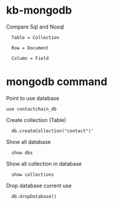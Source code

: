 # kb-mongodb

Compare Sql and Nosql

      Table = Collection

      Row = Document

      Column = Field

# mongodb command

Point to use database
   
    use contactchain_db

Create collection (Table)

      db.createCollection("contact")'

Show all database

      show dbs

Show all collection in database

      show collections

Drop database current use

      db.dropDatabase()



